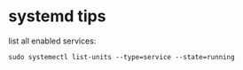 # systemd tips

list all enabled services:
```
sudo systemectl list-units --type=service --state=running
```


